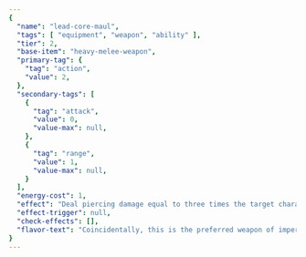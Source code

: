 ```yaml
---
{
  "name": "lead-core-maul",
  "tags": [ "equipment", "weapon", "ability" ],
  "tier": 2,
  "base-item": "heavy-melee-weapon",
  "primary-tag": {
    "tag": "action",
    "value": 2,
  },
  "secondary-tags": [
    {
      "tag": "attack",
      "value": 0,
      "value-max": null,
    },
    {
      "tag": "range",
      "value": 1,
      "value-max": null,
    }
  ],
  "energy-cost": 1,
  "effect": "Deal piercing damage equal to three times the target character’s Resistance.",
  "effect-trigger": null,
  "check-effects": [],
  "flavor-text": "Coincidentally, this is the preferred weapon of imperial line-breakers that have been exposed to toxic levels of heavy metals.",
}
---
```

